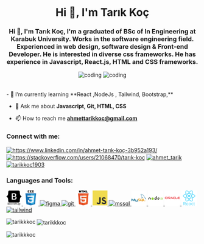 <h1 align="center">Hi 👋, I'm Tarık Koç</h1>
<h3 align="center">Hi 👋, I'm Tarık Koç, I'm a graduated of BSc of In Engineering at Karabuk University. Works in the software engineering field. Experienced in web design, software design & Front-end Developer. He is interested in diverse css frameworks. He has experience in Javascript, React.js, HTML and CSS frameworks.</h3>
<div align="center" >
<img alt="coding" width="400" src="https://thumbs.gfycat.com/DifficultLimpingBubblefish-size_restricted.gif">
<img alt="coding" width="400" src="https://media3.giphy.com/media/26tn33aiTi1jkl6H6/giphy.gif?cid=790b7611dad192e4340a605521979124dccaae7026898dc3&rid=giphy.gif&ct=g">
</div> <br> <br>
- 🌱 I’m currently learning **React ,NodeJs , Tailwind, Bootstrap,**

- 💬 Ask me about **Javascript, Git, HTML, CSS**

- 📫 How to reach me **ahmettarikkoc@gmail.com**

<h3 align="left">Connect with me:</h3>
<p align="left">
<a href="https://linkedin.com/in/ahmet-tarık-koç-3b952a193/" target="blank"><img align="center" src="https://raw.githubusercontent.com/rahuldkjain/github-profile-readme-generator/master/src/images/icons/Social/linked-in-alt.svg" alt="https://www.linkedin.com/in/ahmet-tarık-koç-3b952a193/" height="30" width="40" /></a>
<a href="https://stackoverflow.com/users/21068470/tarık-koç" target="blank"><img align="center" src="https://raw.githubusercontent.com/rahuldkjain/github-profile-readme-generator/master/src/images/icons/Social/stack-overflow.svg" alt="https://stackoverflow.com/users/21068470/tarık-koç" height="30" width="40" /></a>
<a href="https://instagram.com/ahmet_tarik" target="blank"><img align="center" src="https://raw.githubusercontent.com/rahuldkjain/github-profile-readme-generator/master/src/images/icons/Social/instagram.svg" alt="ahmet_tarik" height="30" width="40" /></a>
<a href="https://www.hackerrank.com/tarikkoc1903" target="blank"><img align="center" src="https://raw.githubusercontent.com/rahuldkjain/github-profile-readme-generator/master/src/images/icons/Social/hackerrank.svg" alt="tarikkoc1903" height="30" width="40" /></a>
</p>

<h3 align="left">Languages and Tools:</h3>
<p align="left"> <a href="https://getbootstrap.com" target="_blank" rel="noreferrer"> <img src="https://raw.githubusercontent.com/devicons/devicon/master/icons/bootstrap/bootstrap-plain-wordmark.svg" alt="bootstrap" width="40" height="40"/> </a> <a href="https://www.w3schools.com/css/" target="_blank" rel="noreferrer"> <img src="https://raw.githubusercontent.com/devicons/devicon/master/icons/css3/css3-original-wordmark.svg" alt="css3" width="40" height="40"/> </a> <a href="https://www.figma.com/" target="_blank" rel="noreferrer"> <img src="https://www.vectorlogo.zone/logos/figma/figma-icon.svg" alt="figma" width="40" height="40"/> </a> <a href="https://git-scm.com/" target="_blank" rel="noreferrer"> <img src="https://www.vectorlogo.zone/logos/git-scm/git-scm-icon.svg" alt="git" width="40" height="40"/> </a> <a href="https://www.w3.org/html/" target="_blank" rel="noreferrer"> <img src="https://raw.githubusercontent.com/devicons/devicon/master/icons/html5/html5-original-wordmark.svg" alt="html5" width="40" height="40"/> </a> <a href="https://developer.mozilla.org/en-US/docs/Web/JavaScript" target="_blank" rel="noreferrer"> <img src="https://raw.githubusercontent.com/devicons/devicon/master/icons/javascript/javascript-original.svg" alt="javascript" width="40" height="40"/> </a> <a href="https://www.microsoft.com/en-us/sql-server" target="_blank" rel="noreferrer"> <img src="https://www.svgrepo.com/show/303229/microsoft-sql-server-logo.svg" alt="mssql" width="40" height="40"/> </a> <a href="https://www.mysql.com/" target="_blank" rel="noreferrer"> <img src="https://raw.githubusercontent.com/devicons/devicon/master/icons/mysql/mysql-original-wordmark.svg" alt="mysql" width="40" height="40"/> </a> <a href="https://nodejs.org" target="_blank" rel="noreferrer"> <img src="https://raw.githubusercontent.com/devicons/devicon/master/icons/nodejs/nodejs-original-wordmark.svg" alt="nodejs" width="40" height="40"/> </a> <a href="https://www.oracle.com/" target="_blank" rel="noreferrer"> <img src="https://raw.githubusercontent.com/devicons/devicon/master/icons/oracle/oracle-original.svg" alt="oracle" width="40" height="40"/> </a> <a href="https://reactjs.org/" target="_blank" rel="noreferrer"> <img src="https://raw.githubusercontent.com/devicons/devicon/master/icons/react/react-original-wordmark.svg" alt="react" width="40" height="40"/> </a> <a href="https://tailwindcss.com/" target="_blank" rel="noreferrer"> <img src="https://www.vectorlogo.zone/logos/tailwindcss/tailwindcss-icon.svg" alt="tailwind" width="40" height="40"/> </a> </p>


<p><img align="left" src="https://github-readme-stats.vercel.app/api/top-langs?username=tarikkkoc&show_icons=true&locale=en&layout=compact" alt="tarikkkoc" /></p> 

<p>&nbsp;<img align="center" src="https://github-readme-stats.vercel.app/api?username=tarikkkoc&show_icons=true&locale=en" alt="tarikkkoc" /></p> 

<p><img align="center" src="https://github-readme-streak-stats.herokuapp.com/?user=tarikkkoc&" alt="tarikkkoc" /></p>

